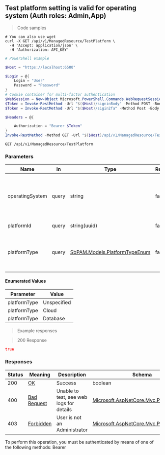 
## Test platform setting is valid for operating system (Auth roles: Admin,App)

<a id="opIdTestPlatformAsync"></a>

> Code samples

```shell
# You can also use wget
curl -X GET /api/v1/ManagedResource/TestPlatform \
  -H 'Accept: application/json' \
  -H 'Authorization: API_KEY'

```

```powershell
# PowerShell example

$Host = "https://localhost:6500"

$Login = @{
    Login = "User"
    Password = "Password"
}
# Cookie container for multi-factor authentication
$WebSession = New-Object Microsoft.PowerShell.Commands.WebRequestSession
$Token = Invoke-RestMethod -Url "$($Host)/signinBody" -Method POST -Body (ConvertTo-Json $Login) -WebRequestSession $WebSession
$Token = Invoke-RestMethod -Url "$($Host)/sigin2fa" -Method Post -Body $MfaCode -Headers @{Authorization: "Bearer $Token"} -WebRequestSession $WebSession

$Headers = @{

    Authorization = "Bearer $Token"
}
Invoke-RestMethod -Method GET -Url "$($Host)/api/v1/ManagedResource/TestPlatform -Headers $Headers
```

`GET /api/v1/ManagedResource/TestPlatform`

<h3 id="test-platform-setting-is-valid-for-operating-system-(auth-roles:-admin,app)-parameters">Parameters</h3>

|Name|In|Type|Required|Description|
|---|---|---|---|---|
|operatingSystem|query|string|false|Operating system string e.g. "Microsoft Windows Server 2019"|
|platformId|query|string(uuid)|false|Platform Guid|
|platformType|query|[SbPAM.Models.PlatformTypeEnum](../Models/sbpam.models.platformtypeenum.md)|false|Name of platform (can be used instead of Guid)|

#### Enumerated Values

|Parameter|Value|
|---|---|
|platformType|Unspecified|
|platformType|Cloud|
|platformType|Database|

> Example responses

> 200 Response

```json
true
```

<h3 id="test-platform-setting-is-valid-for-operating-system-(auth-roles:-admin,app)-responses">Responses</h3>

|Status|Meaning|Description|Schema|
|---|---|---|---|
|200|[OK](https://tools.ietf.org/html/rfc7231#section-6.3.1)|Success|boolean|
|400|[Bad Request](https://tools.ietf.org/html/rfc7231#section-6.5.1)|Unable to test, see web logs for details|[Microsoft.AspNetCore.Mvc.ProblemDetails](../Models/microsoft.aspnetcore.mvc.problemdetails.md)|
|403|[Forbidden](https://tools.ietf.org/html/rfc7231#section-6.5.3)|User is not an Administrator|[Microsoft.AspNetCore.Mvc.ProblemDetails](../Models/microsoft.aspnetcore.mvc.problemdetails.md)|

<aside class="warning">
To perform this operation, you must be authenticated by means of one of the following methods:
Bearer
</aside>


